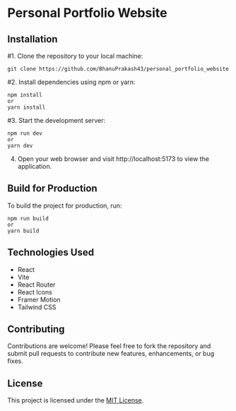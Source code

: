 # Personal Portfolio Website


## Installation

#1. Clone the repository to your local machine:

    git clone https://github.com/BhanuPrakash43/personal_portfolio_website

#2. Install dependencies using npm or yarn:

    npm install
    or
    yarn install


#3. Start the development server:

    npm run dev
    or
    yarn dev

4. Open your web browser and visit http://localhost:5173 to view the application.

## Build for Production

To build the project for production, run:

    npm run build
    or
    yarn build


## Technologies Used

- React
- Vite
- React Router
- React Icons
- Framer Motion
- Tailwind CSS


## Contributing

Contributions are welcome! Please feel free to fork the repository and submit pull requests to contribute new features, enhancements, or bug fixes.

## License

This project is licensed under the [MIT License](LICENSE).
